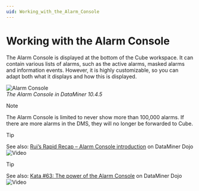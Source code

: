 ```yaml
---
uid: Working_with_the_Alarm_Console
---
```


# Working with the Alarm Console

The Alarm Console is displayed at the bottom of the Cube workspace. It can contain various lists of alarms, such as the active alarms, masked alarms and information events. However, it is highly customizable, so you can adapt both what it displays and how this is displayed.

![Alarm Console](~/user-guide/images/Working_with_Alarm_Console.png)<br>*The Alarm Console in DataMiner 10.4.5*

> [!NOTE]
> The Alarm Console is limited to never show more than 100,000 alarms. If there are more alarms in the DMS, they will no longer be forwarded to Cube.

> [!TIP]
> See also: [Rui’s Rapid Recap – Alarm Console introduction](https://community.dataminer.services/video/ruis-rapid-recap-alarm-console-introduction/) on DataMiner Dojo ![Video](~/user-guide/images/video_Duo.png)

> [!TIP]
> See also: [Kata #63: The power of the Alarm Console](https://community.dataminer.services/courses/kata-63/) on DataMiner Dojo ![Video](~/user-guide/images/video_Duo.png)
